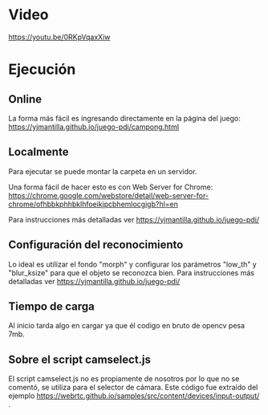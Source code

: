 # Video

https://youtu.be/0RKpVqaxXiw

# Ejecución

## Online

La forma más fácil es ingresando directamente en la página del juego:
https://yjmantilla.github.io/juego-pdi/campong.html


## Localmente

Para ejecutar se puede montar la carpeta en un servidor. 

Una forma fácil de hacer esto es con Web Server for Chrome:
https://chrome.google.com/webstore/detail/web-server-for-chrome/ofhbbkphhbklhfoeikjpcbhemlocgigb?hl=en

Para instrucciones más detalladas ver https://yjmantilla.github.io/juego-pdi/

## Configuración del reconocimiento

Lo ideal es utilizar el fondo "morph" y configurar los parámetros "low_th" y "blur_ksize" para que el objeto se reconozca bien.
Para instrucciones más detalladas ver https://yjmantilla.github.io/juego-pdi/

## Tiempo de carga

Al inicio tarda algo en cargar ya que él codigo en bruto de opencv pesa 7mb.

## Sobre el script camselect.js

El script camselect.js no es propiamente de nosotros por lo que no se comentó, se utiliza para el selector de cámara.
Este código fue extraído del ejemplo https://webrtc.github.io/samples/src/content/devices/input-output/ .
